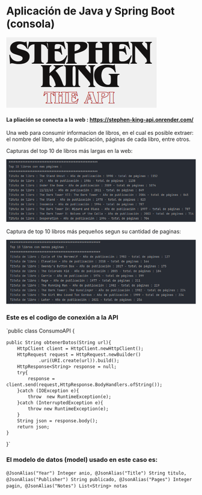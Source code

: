 # Aplicación de Java y Spring Boot (consola)

![img.png](images/img.png)

#### La pliación se conecta a la web : https://stephen-king-api.onrender.com/

Una web para consumir informacion de libros, en el cual es posible extraer: el 
nombre del libro, año de publicación, páginas de cada libro, entre otros.

Capturas del top 10 de libros más largas en la web:

![img.png](images/img1.png)

Captura de top 10 libros más pequeños segun su cantidad de paginas:

![img.png](images/img2.png)

### Este es el codigo de conexión a la API
`public class ConsumoAPI {

    public String obtenerDatos(String url){
        HttpClient client = HttpClient.newHttpClient();
        HttpRequest request = HttpRequest.newBuilder()
                .uri(URI.create(url)).build();
        HttpResponse<String> response = null;
        try{
            response = client.send(request,HttpResponse.BodyHandlers.ofString());
        }catch (IOException e){
            throw  new RuntimeException(e);
        }catch (InterruptedException e){
            throw new RuntimeException(e);
        }
        String json = response.body();
        return json;
    }
}`

### El modelo de datos (model) usado en este caso es:
`
@JsonAlias("Year") Integer anio,
@JsonAlias("Title") String titulo,
@JsonAlias("Publisher") String publicado,
@JsonAlias("Pages") Integer pagin,
@JsonAlias("Notes") List<String> notas
`
